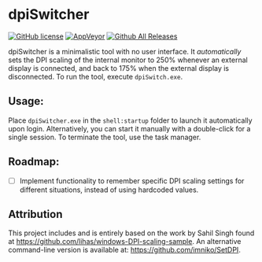 # dpiSwitcher
[![GitHub license](https://img.shields.io/github/license/jan-glx/dpiswitch.svg)](LICENSE)
[![AppVeyor](https://img.shields.io/appveyor/ci/jan-glx/dpiswitch.svg)](https://ci.appveyor.com/project/jan-glx/dpiswitch)
[![Github All Releases](https://img.shields.io/github/downloads/jan-glx/dpiswitch/total.svg)](https://github.com/jan-glx/dpiSwitch/releases/latest)

dpiSwitcher is a minimalistic tool with no user interface. It *automatically* sets the DPI scaling of the internal monitor to 250% whenever an external display is connected, and back to 175% when the external display is disconnected. 
To run the tool, execute `dpiSwitch.exe`.

## Usage:
Place `dpiSwitcher.exe` in the `shell:startup` folder to launch it automatically upon login. Alternatively, you can start it manually with a double-click for a single session. To terminate the tool, use the task manager.

## Roadmap:
- [ ] Implement functionality to remember specific DPI scaling settings for different situations, instead of using hardcoded values.

## Attribution
This project includes and is entirely based on the work by Sahil Singh found at https://github.com/lihas/windows-DPI-scaling-sample.
An alternative command-line version is available at: https://github.com/imniko/SetDPI.

